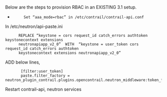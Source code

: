 Below are the steps to provision RBAC in an EXISTING 3.1 setup.
 
-          Set “aaa_mode=rbac” in /etc/contrail/contrail-api.conf

In /etc/neutron/api-paste.ini

          REPLACE “keystone = cors request_id catch_errors authtoken keystonecontext extensions     
          neutronapiapp_v2_0”  WITH  “keystone = user_token cors request_id catch_errors authtoken  
          keystonecontext extensions neutronapiapp_v2_0”

ADD below lines,

           [filter:user_token]
           paste.filter_factory = neutron_plugin_contrail.plugins.opencontrail.neutron_middleware:token_factory
 
Restart contrail-api, neutron services